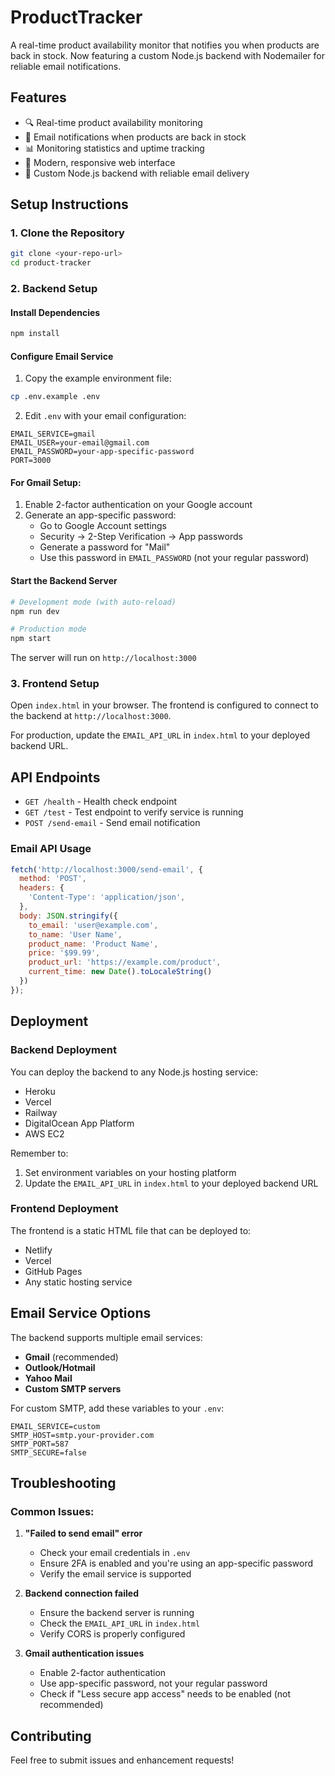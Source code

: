 # ProductTracker

A real-time product availability monitor that notifies you when products are back in stock. Now featuring a custom Node.js backend with Nodemailer for reliable email notifications.

## Features

- 🔍 Real-time product availability monitoring
- 📧 Email notifications when products are back in stock
- 📊 Monitoring statistics and uptime tracking
- 🎨 Modern, responsive web interface
- 🚀 Custom Node.js backend with reliable email delivery

## Setup Instructions

### 1. Clone the Repository
```bash
git clone <your-repo-url>
cd product-tracker
```

### 2. Backend Setup

#### Install Dependencies
```bash
npm install
```

#### Configure Email Service
1. Copy the example environment file:
```bash
cp .env.example .env
```

2. Edit `.env` with your email configuration:
```env
EMAIL_SERVICE=gmail
EMAIL_USER=your-email@gmail.com
EMAIL_PASSWORD=your-app-specific-password
PORT=3000
```

#### For Gmail Setup:
1. Enable 2-factor authentication on your Google account
2. Generate an app-specific password:
   - Go to Google Account settings
   - Security → 2-Step Verification → App passwords
   - Generate a password for "Mail"
   - Use this password in `EMAIL_PASSWORD` (not your regular password)

#### Start the Backend Server
```bash
# Development mode (with auto-reload)
npm run dev

# Production mode
npm start
```

The server will run on `http://localhost:3000`

### 3. Frontend Setup

Open `index.html` in your browser. The frontend is configured to connect to the backend at `http://localhost:3000`.

For production, update the `EMAIL_API_URL` in `index.html` to your deployed backend URL.

## API Endpoints

- `GET /health` - Health check endpoint
- `GET /test` - Test endpoint to verify service is running
- `POST /send-email` - Send email notification

### Email API Usage
```javascript
fetch('http://localhost:3000/send-email', {
  method: 'POST',
  headers: {
    'Content-Type': 'application/json',
  },
  body: JSON.stringify({
    to_email: 'user@example.com',
    to_name: 'User Name',
    product_name: 'Product Name',
    price: '$99.99',
    product_url: 'https://example.com/product',
    current_time: new Date().toLocaleString()
  })
});
```

## Deployment

### Backend Deployment
You can deploy the backend to any Node.js hosting service:
- Heroku
- Vercel
- Railway
- DigitalOcean App Platform
- AWS EC2

Remember to:
1. Set environment variables on your hosting platform
2. Update the `EMAIL_API_URL` in `index.html` to your deployed backend URL

### Frontend Deployment
The frontend is a static HTML file that can be deployed to:
- Netlify
- Vercel
- GitHub Pages
- Any static hosting service

## Email Service Options

The backend supports multiple email services:
- **Gmail** (recommended)
- **Outlook/Hotmail**
- **Yahoo Mail**
- **Custom SMTP servers**

For custom SMTP, add these variables to your `.env`:
```env
EMAIL_SERVICE=custom
SMTP_HOST=smtp.your-provider.com
SMTP_PORT=587
SMTP_SECURE=false
```

## Troubleshooting

### Common Issues:

1. **"Failed to send email" error**
   - Check your email credentials in `.env`
   - Ensure 2FA is enabled and you're using an app-specific password
   - Verify the email service is supported

2. **Backend connection failed**
   - Ensure the backend server is running
   - Check the `EMAIL_API_URL` in `index.html`
   - Verify CORS is properly configured

3. **Gmail authentication issues**
   - Enable 2-factor authentication
   - Use app-specific password, not your regular password
   - Check if "Less secure app access" needs to be enabled (not recommended)

## Contributing

Feel free to submit issues and enhancement requests!
